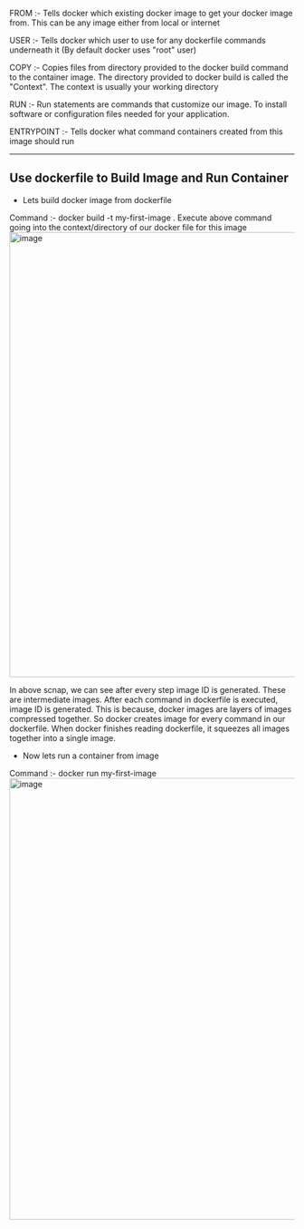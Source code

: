 FROM :- Tells docker which existing docker image to get your docker image from. This can be any image either from local or internet

USER :- Tells docker which user to use for any dockerfile commands underneath it (By default docker uses "root" user)

COPY :- Copies files from directory provided to the docker build command to the container image. The directory provided to docker build is called the "Context". The context is usually your working directory

RUN :- Run statements are commands that customize our image. To install software or configuration files needed for your application.

ENTRYPOINT :- Tells docker what command containers created from this image should run

---------------------------------------------------------------------------------------------------------------------------
Use dockerfile to Build Image and Run Container
---------------------------------------------------------------------------------------------------------------------------

- Lets build docker image from dockerfile

Command :- docker build -t my-first-image .
Execute above command going into the context/directory of our docker file for this image
<img width="785" alt="image" src="https://github.com/Shubham0315/docker-CLI/assets/105341138/bba56aee-ded4-4675-a119-6ac13d1b8f84">

In above scnap, we can see after every step image ID is generated. These are intermediate images. After each command in dockerfile is executed, image ID is generated. 
This is because, docker images are layers of images compressed together. So docker creates image for every command in our dockerfile.
When docker finishes reading dockerfile, it squeezes all images together into a single image.

- Now lets run a container from image

Command :- docker run my-first-image
<img width="779" alt="image" src="https://github.com/Shubham0315/docker-CLI/assets/105341138/4551ace2-245d-4104-a398-dab524241a31">

